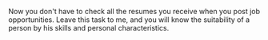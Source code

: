 
Now you don't have to check all the resumes you receive when you post job opportunities. Leave this task to me, and you will know the suitability of a person by his skills and personal characteristics.
